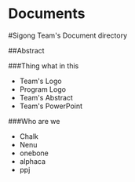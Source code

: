 # Documents

#Sigong Team's Document directory

##Abstract

###Thing what in this

* Team's Logo
* Program Logo
* Team's Abstract
* Team's PowerPoint

###Who are we

* Chalk
* Nenu
* onebone
* alphaca
* ppj
